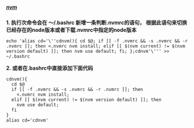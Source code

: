 ##### [nvm](https://github.com/creationix/nvm)
**1. 执行次命令会在 ～/.bashrc 新增一条判断.nvmrc的语句，
根据此语句来切换已经存在的node版本或者下载.nvmrc中指定的node版本**
```shell
echo 'alias cd='\''cdnvm(){ cd $@; if [[ -f .nvmrc && -s .nvmrc && -r .nvmrc ]]; then <.nvmrc nvm install; elif [[ $(nvm current) != $(nvm version default) ]]; then nvm use default; fi; };cdnvm'\''' >> ~/.bashrc
```

**2. 或者在.bashrc中直接添加下面代码**
```shell
cdnvm(){
  cd $@
  if [[ -f .nvmrc && -s .nvmrc && -r .nvmrc ]]; then
    <.nvmrc nvm install;
  elif [[ $(nvm current) != $(nvm version default) ]]; then
    nvm use default;
  fi
}
alias cd='cdnvm'
```